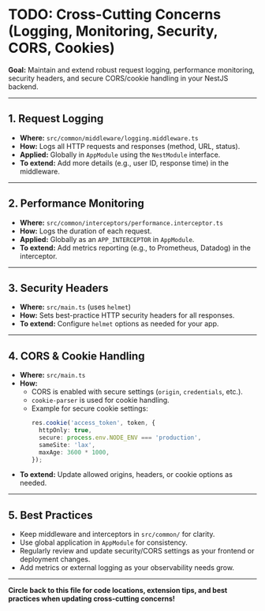 # TODO: Cross-Cutting Concerns (Logging, Monitoring, Security, CORS, Cookies)

**Goal:** Maintain and extend robust request logging, performance monitoring, security headers, and secure CORS/cookie handling in your NestJS backend.

---

## 1. Request Logging
- **Where:** `src/common/middleware/logging.middleware.ts`
- **How:** Logs all HTTP requests and responses (method, URL, status).
- **Applied:** Globally in `AppModule` using the `NestModule` interface.
- **To extend:** Add more details (e.g., user ID, response time) in the middleware.

---

## 2. Performance Monitoring
- **Where:** `src/common/interceptors/performance.interceptor.ts`
- **How:** Logs the duration of each request.
- **Applied:** Globally as an `APP_INTERCEPTOR` in `AppModule`.
- **To extend:** Add metrics reporting (e.g., to Prometheus, Datadog) in the interceptor.

---

## 3. Security Headers
- **Where:** `src/main.ts` (uses `helmet`)
- **How:** Sets best-practice HTTP security headers for all responses.
- **To extend:** Configure `helmet` options as needed for your app.

---

## 4. CORS & Cookie Handling
- **Where:** `src/main.ts`
- **How:**
  - CORS is enabled with secure settings (`origin`, `credentials`, etc.).
  - `cookie-parser` is used for cookie handling.
  - Example for secure cookie settings:
    ```ts
    res.cookie('access_token', token, {
      httpOnly: true,
      secure: process.env.NODE_ENV === 'production',
      sameSite: 'lax',
      maxAge: 3600 * 1000,
    });
    ```
- **To extend:** Update allowed origins, headers, or cookie options as needed.

---

## 5. Best Practices
- Keep middleware and interceptors in `src/common/` for clarity.
- Use global application in `AppModule` for consistency.
- Regularly review and update security/CORS settings as your frontend or deployment changes.
- Add metrics or external logging as your observability needs grow.

---

**Circle back to this file for code locations, extension tips, and best practices when updating cross-cutting concerns!** 